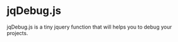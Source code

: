 jqDebug.js
==========

jqDebug.js is a tiny jquery function that will helps you to debug your projects. 
